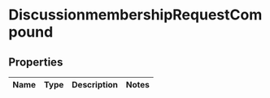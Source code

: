 
# DiscussionmembershipRequestCompound

## Properties
| Name | Type | Description | Notes |
| ------------ | ------------- | ------------- | ------------- |




